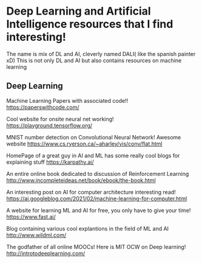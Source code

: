# Deep Learning  and Artificial Intelligence resources that I find interesting!
The name is mix of DL and AI, cleverly named DALI( like the spanish painter xD)
This is not only DL and AI but also contains resources on machine learning

## Deep Learning

Machine Learning Papers with associated code!!
https://paperswithcode.com/

Cool website for onsite neural net working!
https://playground.tensorflow.org/

MNIST number detection on Convolutional Neural Network! Awesome website
https://www.cs.ryerson.ca/~aharley/vis/conv/flat.html

HomePage of a great guy in AI and ML has some really cool blogs for explaining stuff
https://karpathy.ai/

An entire online book dedicated to discussion of Reinforcement Learning
http://www.incompleteideas.net/book/ebook/the-book.html

An interesting post on AI for computer architecture interesting read!
https://ai.googleblog.com/2021/02/machine-learning-for-computer.html

A website for learning ML and AI for free, you only have to give your time!
https://www.fast.ai/

Blog containing various cool explantions in the field of ML and AI
http://www.wildml.com/

The godfather of all online MOOCs! Here is MIT OCW on Deep learning!
http://introtodeeplearning.com/
